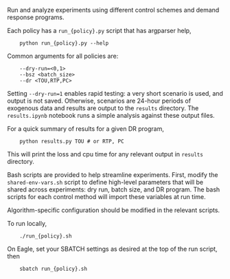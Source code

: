 Run and analyze experiments using different control schemes and demand response programs.

Each policy has a `run_{policy}.py` script that has argparser help,

```
    python run_{policy}.py --help
```

Common arguments for all policies are:

```
    --dry-run=<0,1>
    --bsz <batch_size>
    --dr <TOU,RTP,PC>
```

Setting `--dry-run=1` enables rapid testing: a very short scenario is used, and output
is not saved.  Otherwise, scenarios are 24-hour periods of exogenous data and results are
output to the `results` directory.  The `results.ipynb` notebook runs a simple analysis 
against these output files.

For a quick summary of results for a given DR program,

```
    python results.py TOU # or RTP, PC
```

This will print the loss and cpu time for any relevant output in `results` directory.

Bash scripts are provided to help streamline experiments.  First, modify the 
`shared-env-vars.sh` script to define high-level parameters that will be shared across
experiments: dry run, batch size, and DR program. The bash scripts for each control 
method will import these variables at run time. 

Algorithm-specific configuration should be modified in the relevant scripts.

To run locally,

```
    ./run_{policy}.sh
```

On Eagle, set your SBATCH settings as desired at the top of the run script, then

```
    sbatch run_{policy}.sh
```
